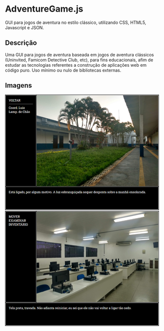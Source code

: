 # AdventureGame.js
GUI para jogos de aventura no estilo clássico, utilizando CSS, HTML5, Javascript e JSON. 

## Descrição
Uma GUI para jogos de aventura baseada em jogos de aventura clássicos (Uninvited, Famicom Detective Club, etc), para fins educacionais, afim de estudar as tecnologias referentes a construção de aplicações web em código puro. Uso mínimo ou nulo de bibliotecas externas.

## Imagens
![Screenshot 00](img/screenshots/screenshot00.png)
![Screenshot 01](img/screenshots/screenshot01.png)
